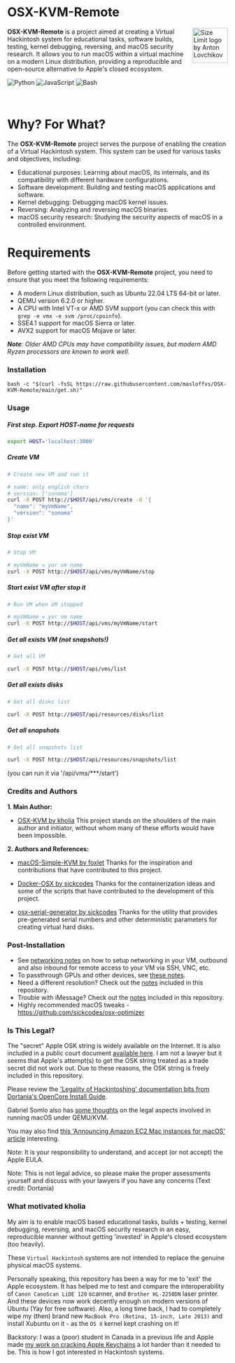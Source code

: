 # OSX-KVM-Remote

<img src="https://i.ibb.co/kQgsdYH/Background-1.png" align="right"
alt="Size Limit logo by Anton Lovchikov" width="80" height="80">

**OSX-KVM-Remote** is a project aimed at creating a Virtual Hackintosh system for educational tasks, software builds, testing, kernel debugging, reversing, and macOS security research. It allows you to run macOS within a virtual machine on a modern Linux distribution, providing a reproducible and open-source alternative to Apple's closed ecosystem.

![Python](https://img.shields.io/badge/python-3670A0?style=for-the-badge&logo=python&logoColor=ffdd54)
![JavaScript](https://img.shields.io/badge/javascript-yellow?style=for-the-badge&logo=javascript&logoColor=white)
![Bash](https://img.shields.io/badge/bash-black?style=for-the-badge&logo=zsh&logoColor=white)

<br/>

# Why? For What?

The **OSX-KVM-Remote** project serves the purpose of enabling the creation of a Virtual Hackintosh system. This system can be used for various tasks and objectives, including:

- Educational purposes: Learning about macOS, its internals, and its compatibility with different hardware configurations.
- Software development: Building and testing macOS applications and software.
- Kernel debugging: Debugging macOS kernel issues.
- Reversing: Analyzing and reversing macOS binaries.
- macOS security research: Studying the security aspects of macOS in a controlled environment.


# Requirements

Before getting started with the **OSX-KVM-Remote** project, you need to ensure that you meet the following requirements:

- A modern Linux distribution, such as Ubuntu 22.04 LTS 64-bit or later.
- QEMU version 6.2.0 or higher.
- A CPU with Intel VT-x or AMD SVM support (you can check this with `grep -e vmx -e svm /proc/cpuinfo`).
- SSE4.1 support for macOS Sierra or later.
- AVX2 support for macOS Mojave or later.

_**Note**: Older AMD CPUs may have compatibility issues, but modern AMD Ryzen processors are known to work well._

### Installation
```shell
bash -c "$(curl -fsSL https://raw.githubusercontent.com/masloffvs/OSX-KVM-Remote/main/get.sh)"
```

### Usage
##### First step. Export HOST-name for requests

```bash
export HOST='localhost:3000'
```


##### Create VM
```bash
# Create new VM and run it

# name: only english chars
# version: ['sonoma']
curl -X POST http://$HOST/api/vms/create -d '{
  "name": "myVmName",
  "version": "sonoma"
}'
```

##### Stop exist VM
```bash
# Stop VM

# myVmName = yor vm name
curl -X POST http://$HOST/api/vms/myVmName/stop
```

##### Start exist VM after stop it
```bash
# Run VM when VM stopped

# myVmName = yor vm name
curl -X POST http://$HOST/api/vms/myVmName/start
```

##### Get all exists VM (not snapshots!)
```bash
# Get all VM

curl -X POST http://$HOST/api/vms/list
```

##### Get all exists disks
```bash
# Get all disks list

curl -X POST http://$HOST/api/resources/disks/list
```

##### Get all snapshots
```bash
# Get all snapshots list

curl -X POST http://$HOST/api/resources/snapshots/list
```
(you can run it via '/api/vms/***/start')


### Credits and Authors

**1. Main Author:**

* [OSX-KVM by kholia](https://github.com/kholia/OSX-KVM)
  This project stands on the shoulders of the main author and initiator, without whom many of these efforts would have been impossible.


**2. Authors and References:**

* [macOS-Simple-KVM by foxlet](https://github.com/foxlet/macOS-Simple-KVM)
  Thanks for the inspiration and contributions that have contributed to this project.

* [Docker-OSX by sickcodes](https://github.com/sickcodes/Docker-OSX)
  Thanks for the containerization ideas and some of the scripts that have contributed to the development of this project.

* [osx-serial-generator by sickcodes](https://github.com/sickcodes/osx-serial-generator)
  Thanks for the utility that provides pre-generated serial numbers and other deterministic parameters for creating virtual hard disks.

### Post-Installation

* See [networking notes](networking-qemu-kvm-howto.txt) on how to setup networking in your VM, outbound and also inbound for remote access to your VM via SSH, VNC, etc.
* To passthrough GPUs and other devices, see [these notes](notes.md#gpu-passthrough-notes).
* Need a different resolution? Check out the [notes](notes.md#change-resolution-in-opencore) included in this repository.
* Trouble with iMessage? Check out the [notes](notes.md#trouble-with-imessage) included in this repository.
* Highly recommended macOS tweaks - https://github.com/sickcodes/osx-optimizer


### Is This Legal?

The "secret" Apple OSK string is widely available on the Internet. It is also included in a public court document [available here](http://www.rcfp.org/sites/default/files/docs/20120105_202426_apple_sealing.pdf). I am not a lawyer but it seems that Apple's attempt(s) to get the OSK string treated as a trade secret did not work out. Due to these reasons, the OSK string is freely included in this repository.

Please review the ['Legality of Hackintoshing' documentation bits from Dortania's OpenCore Install Guide](https://dortania.github.io/OpenCore-Install-Guide/why-oc.html#legality-of-hackintoshing).

Gabriel Somlo also has [some thoughts](http://www.contrib.andrew.cmu.edu/~somlo/OSXKVM/) on the legal aspects involved in running macOS under QEMU/KVM.

You may also find [this 'Announcing Amazon EC2 Mac instances for macOS' article](https://aws.amazon.com/about-aws/whats-new/2020/11/announcing-amazon-ec2-mac-instances-for-macos/
) interesting.

Note: It is your responsibility to understand, and accept (or not accept) the
Apple EULA.

Note: This is not legal advice, so please make the proper assessments yourself
and discuss with your lawyers if you have any concerns (Text credit: Dortania)


### What motivated kholia

My aim is to enable macOS based educational tasks, builds + testing, kernel
debugging, reversing, and macOS security research in an easy, reproducible
manner without getting 'invested' in Apple's closed ecosystem (too heavily).

These `Virtual Hackintosh` systems are not intended to replace the genuine
physical macOS systems.

Personally speaking, this repository has been a way for me to 'exit' the Apple
ecosystem. It has helped me to test and compare the interoperability of `Canon
CanoScan LiDE 120` scanner, and `Brother HL-2250DN` laser printer. And these
devices now work decently enough on modern versions of Ubuntu (Yay for free
software). Also, a long time back, I had to completely wipe my (then) brand new
`MacBook Pro (Retina, 15-inch, Late 2013)` and install Xubuntu on it - as the
`OS X` kernel kept crashing on it!

Backstory: I was a (poor) student in Canada in a previous life and Apple made [my work on cracking Apple Keychains](https://github.com/openwall/john/blob/bleeding-jumbo/src/keychain_fmt_plug.c) a lot harder than it needed to be. This is how I got interested in Hackintosh systems.
